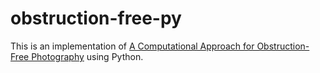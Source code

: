 # obstruction-free-py

This is an implementation of [A Computational Approach for Obstruction-Free Photography](https://people.csail.mit.edu/mrub/papers/ObstructionFreePhotography_SIGGRAPH2015.pdf) using Python.
